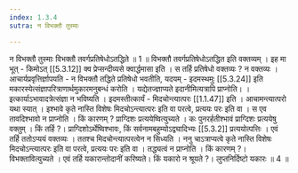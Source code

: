 ```yaml
---
index: 1.3.4
sutra: न विभक्तौ तुस्माः

---
```

न विभक्तौ तुस्माः विभक्तौ तवर्गप्रतिषेधोऽतद्धिते ॥ 1 ॥ विभक्तौ तवर्गप्रतिषेधोऽतद्धित इति वक्तव्यम् । इह मा भूत् - किमोऽत् [[5.3.12]] क्व प्रेप्सन्दीव्यसे क्वार्द्धमासा इति । स तर्हि प्रतिषेधो वक्तव्यः ? न वक्तव्यः । आचार्यप्रवृत्तिर्ज्ञापयति - न विभक्तौ तद्धिते प्रतिषेधो भवतीति, यदयम् - इदमस्थमुः [[5.3.24]] इति मकारस्येत्संज्ञापरित्राणार्थमुकारमनुबन्धं करोति । यद्येतज्ज्ञाप्यते इदानीमित्यत्रापि प्राप्नोति। । इत्कार्याऽभावादत्रेत्संज्ञा न भविष्यति । इदमस्तीत्कार्यं - मिदचोन्त्यात्परः [[1.1.47]] इति । आचामन्त्यात्परो यथा स्यात् । इश्भावे कृते नास्ति विशेषः मिदचोऽन्त्यात्परः इति वा परत्वे, प्रत्ययः परः इति वा । स एव तावदिश्भावो न प्राप्नोति । किं कारणम् ? प्राग्दिशः प्रत्ययेष्वित्युच्यते । कः पुनरर्हतीश्भावं प्राग्दिशः प्रत्ययेषु वक्तुम् । किं तर्हि ?। प्राग्दिशोऽर्थेष्विश्भावः, किं सर्वनामबहुम्योऽद्व्यादिभ्यः [[5.3.2]] प्रत्ययोत्पत्तिः । एवं तर्हि ततोऽप्ययं वक्तव्यः । ततश्च मिदचोन्त्यात्परत्वेन न सिध्यति । ननु चाऽत्राप्यत्वे कृते नास्ति विशेषः मिदचोऽन्त्यात्परः इति वा परत्वे, प्रत्ययः परः इति वा । तद्ध्यत्वं न प्राप्नोति । किं कारणम् ?। विभक्तावित्युच्यते । एवं तर्हि यकारान्तोदानीं करिष्यते। किं यकारो न श्रूयते ?। लुप्तनिर्दिष्टो यकारः ॥ 4 ॥